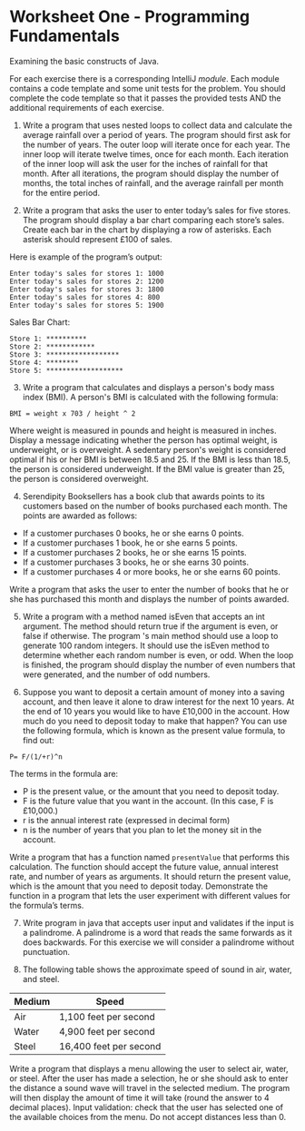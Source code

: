 # Worksheet One - Programming Fundamentals

Examining the basic constructs of Java.

For each exercise there is a corresponding IntelliJ *module*. 
Each module contains a code template and some unit tests for the problem. 
You should complete the code template so that it passes the provided tests AND the additional requirements of each exercise.

1. Write a program that uses nested loops to collect data and calculate the average rainfall over a period of years. 
 The program should first ask for the number of years. 
 The outer loop will iterate once for each year. 
 The inner loop will iterate twelve times, once for each month. 
 Each iteration of the inner loop will ask the user for the inches of rainfall for that month.
 After all iterations, the program should display the number of months, the total inches of rainfall, and the average rainfall per month for the entire period.
 
2. Write a program that asks the user to enter today’s sales for five stores. The program should display a bar chart comparing each store’s sales. Create each bar in the chart by displaying a row of asterisks. Each asterisk should represent £100 of sales.
 
 Here is example of the program’s output:
 
 ```
Enter today's sales for stores 1: 1000
Enter today's sales for stores 2: 1200
Enter today's sales for stores 3: 1800
Enter today's sales for stores 4: 800
Enter today's sales for stores 5: 1900
 ```
 Sales Bar Chart:
 ```
Store 1: **********
Store 2: ************
Store 3: ******************
Store 4: ********
Store 5: *******************
 ```
 
3. Write a program that calculates and displays a person's body mass index (BMI). 
 A person's BMI is calculated with the following formula: 
 ```
 BMI = weight x 703 / height ^ 2
 ```
 Where weight is measured in pounds and height is measured in inches. 
 Display a message indicating whether the person has optimal weight, is underweight, or is overweight. 
 A sedentary person's weight is considered optimal if his or her BMI is between 18.5 and 25. 
 If the BMI is less than 18.5, the person is considered underweight. 
 If the BMI value is greater than 25, the person is considered overweight.
 
4. Serendipity Booksellers has a book club that awards points to its customers based on the number of books purchased each month. The points are awarded as follows:
 + If a customer purchases 0 books, he or she earns 0 points.
 + If a customer purchases 1 book, he or she earns 5 points.
 + If a customer purchases 2 books, he or she earns 15 points.
 + If a customer purchases 3 books, he or she earns 30 points.
 + If a customer purchases 4 or more books, he or she earns 60 points.
 
 Write a program that asks the user to enter the number of books that he or she has purchased this month and displays the number of points awarded.

5. Write a program with a method named isEven that accepts an int argument. 
 The method should return true if the argument is even, or false if otherwise. 
 The program 's main method should use a loop to generate 100 random integers. 
 It should use the isEven method to determine whether each random number is even, or odd. 
 When the loop is finished, the program should display the number of even numbers that were generated, and the number of odd numbers.
 
6. Suppose you want to deposit a certain amount of money into a saving account, and then leave it alone to draw interest for the next 10 years. 
At the end of 10 years you would like to have £10,000 in the account. 
How much do you need to deposit today to make that happen? 
You can use the following formula, which is known as the present value formula, to find out:
 ```
P= F/(1/+r)^n
 ```
The terms in the formula are:
   + P is the present value, or the amount that you need to deposit today. 
   + F is the future value that you want in the account. (In this case, F is £10,000.) 
   + r is the annual interest rate (expressed in decimal form) 
   + n is the number of years that you plan to let the money sit in the account.

 Write a program that has a function named `presentValue` that performs this calculation. 
 The function should accept the future value, annual interest rate, and number of years as arguments. 
 It should return the present value, which is the amount that you need to deposit today.
 Demonstrate the function in a program that lets the user experiment with different values for the formula’s terms.

7. Write program in java that accepts user input and validates if the input is a palindrome. 
 A palindrome is a word that reads the same forwards as it does backwards. 
 For this exercise we will consider a palindrome without punctuation.
 
8. The following table shows the approximate speed of sound in air, water, and steel.

 | Medium  | Speed  |
|---------------|----------------|
| Air    |   1,100 feet per second   |
| Water    |   4,900 feet per second   |
| Steel |  16,400 feet per second |
 
 Write a program that displays a menu allowing the user to select air, water, or steel. 
 After the user has made a selection, he or she should ask to enter the distance a sound wave will travel in the selected medium. 
 The program will then display the amount of time it will take (round the answer to 4 decimal places). 
 Input validation: check that the user has selected one of the available choices from the menu.
 Do not accept distances less than 0.

